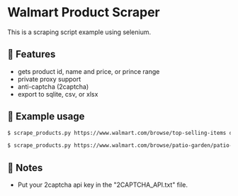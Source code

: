 # Walmart Product Scraper
This is a scraping script example using selenium.

##  :book: Features
* gets product id, name and price, or prince range
* private proxy support
* anti-captcha (2captcha)
* export to sqlite, csv, or xlsx

##  :memo: Example usage

```bash
$ scrape_products.py https://www.walmart.com/browse/top-selling-items data.csv
```

```bash
$ scrape_products.py https://www.walmart.com/browse/patio-garden/patio-chairs-seating/5428_91416_4843476?povid=91416+%7C+2019-03-01+%7C+PatioChairsandSeatingFC sqldata.db proxy:port:username:password
```

## :memo: Notes
* Put your 2captcha api key in the "2CAPTCHA_API.txt" file.

